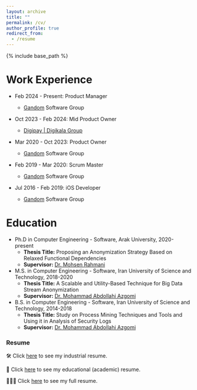 ```yaml
---
layout: archive
title: ""
permalink: /cv/
author_profile: true
redirect_from:
  - /resume
---
```


{% include base_path %}

Work Experience
======
* Feb 2024 - Present: Product Manager
  * [Gandom](http://gandom.co) Software Group

* Oct 2023 - Feb 2024: Mid Product Owner
  * [Digipay &#124; Digikala Group](https://www.mydigipay.com)
  
* Mar 2020 - Oct 2023: Product Owner
  * [Gandom](http://gandom.co) Software Group

* Feb 2019 - Mar 2020: Scrum Master
  * [Gandom](http://gandom.co) Software Group

* Jul 2016 - Feb 2019: iOS Developer
  * [Gandom](http://gandom.co) Software Group

Education
======
* Ph.D in Computer Engineering - Software, Arak University, 2020-present
  * **Thesis Title:** Proposing an Anonymization Strategy Based on Relaxed Functional Dependencies
  * **Supervisor:** [Dr. Mohsen Rahmani](https://mohsenrahmani.ir)
* M.S. in Computer Engineering - Software, Iran University of Science and Technology, 2018-2020
  * **Thesis Title:** A Scalable and Utility-Based Technique for Big Data Stream Anonymization
  * **Supervisor:** [Dr. Mohammad Abdollahi Azgomi](http://webpages.iust.ac.ir/azgomi/)
* B.S. in Computer Engineering - Software, Iran University of Science and Technology, 2014-2018
  * **Thesis Title:** Study on Process Mining Techniques and Tools and Using it in Analysis of Security Logs
  * **Supervisor:** [Dr. Mohammad Abdollahi Azgomi](http://webpages.iust.ac.ir/azgomi/)

### Resume

🛠 Click [here](https://alirezasn.ir/files/resume/industrial.pdf) to see my industrial resume.

🔬 Click [here](https://alirezasn.ir/files/resume/educational.pdf) to see my educational (academic) resume.

👨🏻‍💻 Click [here](https://alirezasn.ir/files/resume/full.pdf) to see my full resume.


